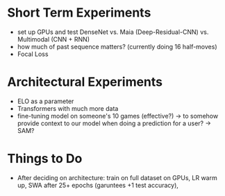 # Short Term Experiments
 - set up GPUs and test DenseNet vs. Maia (Deep-Residual-CNN) vs. Multimodal (CNN + RNN)
 - how much of past sequence matters? (currently doing 16 half-moves)
 - Focal Loss

# Architectural Experiments
- ELO as a parameter 
- Transformers with much more data 
- fine-tuning model on someone's 10 games (effective?) -> to somehow provide context to our model when doing a prediction for a user? -> SAM?

# Things to Do
- After deciding on architecture: train on full dataset on GPUs, LR warm up, SWA after 25+ epochs (garuntees +1 test accuracy), 
